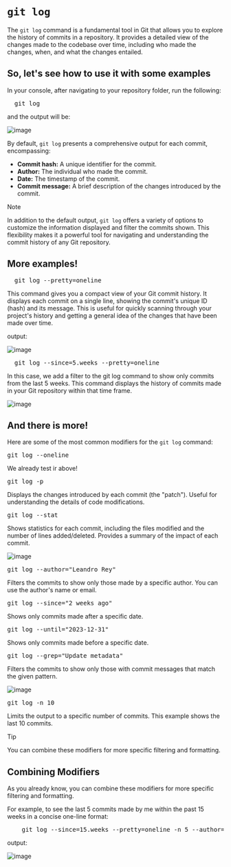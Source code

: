 # `git log`

The `git log` command is a fundamental tool in Git that allows you to explore the history of commits in a repository. It provides a detailed view of the changes made to the codebase over time, including who made the changes, when, and what the changes entailed.

## So, let's see how to use it with some examples

In your console, after navigating to your repository folder, run the following:

<pre>
  git log
</pre>

and the output will be:

![image](https://github.com/user-attachments/assets/976c72d0-4ba0-41d0-b775-660377377239)

By default, `git log` presents a comprehensive output for each commit, encompassing:

* **Commit hash:** A unique identifier for the commit.
* **Author:** The individual who made the commit.
* **Date:** The timestamp of the commit.
* **Commit message:** A brief description of the changes introduced by the commit.

> [!NOTE]
> In addition to the default output, `git log` offers a variety of options to customize the information displayed and filter the commits shown. This flexibility makes it a powerful tool for navigating and understanding the commit history of any Git repository.

## More examples!

<pre>
  git log --pretty=oneline
</pre>

This command gives you a compact view of your Git commit history. It displays each commit on a single line, showing the commit's unique ID (hash) and its message. This is useful for quickly scanning through your project's history and getting a general idea of the changes that have been made over time.

output:

![image](https://github.com/user-attachments/assets/d0d4715f-d173-4560-a941-9fb6b46b35ad)

<pre>
  git log --since=5.weeks --pretty=oneline
</pre>

In this case, we add a filter to the git log command to show only commits from the last 5 weeks. This command displays the history of commits made in your Git repository within that time frame.

![image](https://github.com/user-attachments/assets/0f8020e3-8077-4fd4-919b-b00d6c9f33ef)


## And there is more!

Here are some of the most common modifiers for the `git log` command:

<pre>git log --oneline</pre>
We already test ir above!

<pre>git log -p</pre>
Displays the changes introduced by each commit (the "patch"). Useful for understanding the details of code modifications.

<pre>git log --stat</pre>
Shows statistics for each commit, including the files modified and the number of lines added/deleted. Provides a summary of the impact of each commit.

![image](https://github.com/user-attachments/assets/03b92489-feb9-454f-8627-322feb6f5c2c)

<pre>git log --author="Leandro Rey"</pre>
Filters the commits to show only those made by a specific author. You can use the author's name or email.

<pre>git log --since="2 weeks ago"</pre>
Shows only commits made after a specific date. 

<pre>git log --until="2023-12-31"</pre>
Shows only commits made before a specific date.

<pre>git log --grep="Update metadata"</pre>
Filters the commits to show only those with commit messages that match the given pattern.

![image](https://github.com/user-attachments/assets/4c3a8068-c013-49d5-a3f4-8de10ef84e4d)

<pre>git log -n 10</pre>
Limits the output to a specific number of commits. This example shows the last 10 commits.

> [!TIP]
> You can combine these modifiers for more specific filtering and formatting.

## Combining Modifiers

As you already know, you can combine these modifiers for more specific filtering and formatting. 

For example, to see the last 5 commits made by me within the past 15 weeks in a concise one-line format:

<pre>
    git log --since=15.weeks --pretty=oneline -n 5 --author="Leandro Rey"
</pre>

output:

![image](https://github.com/user-attachments/assets/f9b4653d-a095-4af3-a38a-b7f02d55dea0)

